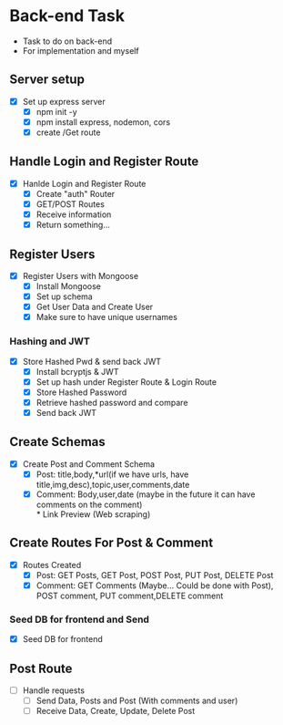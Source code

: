 # Back-end Task

-   Task to do on back-end
-   For implementation and myself

## Server setup

-   [x] Set up express server
    -   [x] npm init -y
    -   [x] npm install express, nodemon, cors
    -   [x] create /Get route

## Handle Login and Register Route

-   [x] Hanlde Login and Register Route
    -   [x] Create "auth" Router
    -   [x] GET/POST Routes
    -   [x] Receive information
    -   [x] Return something...

## Register Users

-   [x] Register Users with Mongoose
    -   [x] Install Mongoose
    -   [x] Set up schema
    -   [x] Get User Data and Create User
    -   [x] Make sure to have unique usernames

### Hashing and JWT

-   [x] Store Hashed Pwd & send back JWT
    -   [x] Install bcryptjs & JWT
    -   [x] Set up hash under Register Route & Login Route
    -   [x] Store Hashed Password
    -   [x] Retrieve hashed password and compare
    -   [x] Send back JWT

## Create Schemas

-   [x] Create Post and Comment Schema
    -   [x] Post: title,body,\*url(if we have urls, have title,img,desc),topic,user,comments,date
    -   [x] Comment: Body,user,date (maybe in the future it can have comments on the comment)<br> \* Link Preview (Web scraping)

## Create Routes For Post & Comment

-   [x] Routes Created
    -   [x] Post: GET Posts, GET Post, POST Post, PUT Post, DELETE Post
    -   [x] Comment: GET Comments (Maybe... Could be done with Post), POST comment, PUT comment,DELETE comment

### Seed DB for frontend and Send

-   [x] Seed DB for frontend

## Post Route

-   [ ] Handle requests
    -   [ ] Send Data, Posts and Post (With comments and user)
    -   [ ] Receive Data, Create, Update, Delete Post
